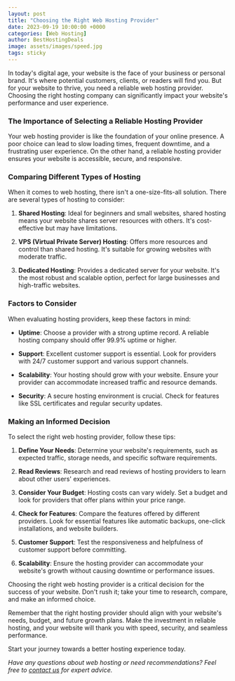 ```yaml
---
layout: post
title: "Choosing the Right Web Hosting Provider"
date: 2023-09-19 10:00:00 +0000
categories: [Web Hosting]
author: BestHostingDeals
image: assets/images/speed.jpg
tags: sticky
---
```


In today's digital age, your website is the face of your business or personal brand. It's where potential customers, clients, or readers will find you. But for your website to thrive, you need a reliable web hosting provider. Choosing the right hosting company can significantly impact your website's performance and user experience.

### The Importance of Selecting a Reliable Hosting Provider

Your web hosting provider is like the foundation of your online presence. A poor choice can lead to slow loading times, frequent downtime, and a frustrating user experience. On the other hand, a reliable hosting provider ensures your website is accessible, secure, and responsive.

### Comparing Different Types of Hosting

When it comes to web hosting, there isn't a one-size-fits-all solution. There are several types of hosting to consider:

1. **Shared Hosting**: Ideal for beginners and small websites, shared hosting means your website shares server resources with others. It's cost-effective but may have limitations.

2. **VPS (Virtual Private Server) Hosting**: Offers more resources and control than shared hosting. It's suitable for growing websites with moderate traffic.

3. **Dedicated Hosting**: Provides a dedicated server for your website. It's the most robust and scalable option, perfect for large businesses and high-traffic websites.

### Factors to Consider

When evaluating hosting providers, keep these factors in mind:

- **Uptime**: Choose a provider with a strong uptime record. A reliable hosting company should offer 99.9% uptime or higher.

- **Support**: Excellent customer support is essential. Look for providers with 24/7 customer support and various support channels.

- **Scalability**: Your hosting should grow with your website. Ensure your provider can accommodate increased traffic and resource demands.

- **Security**: A secure hosting environment is crucial. Check for features like SSL certificates and regular security updates.

### Making an Informed Decision

To select the right web hosting provider, follow these tips:

1. **Define Your Needs**: Determine your website's requirements, such as expected traffic, storage needs, and specific software requirements.

2. **Read Reviews**: Research and read reviews of hosting providers to learn about other users' experiences.

3. **Consider Your Budget**: Hosting costs can vary widely. Set a budget and look for providers that offer plans within your price range.

4. **Check for Features**: Compare the features offered by different providers. Look for essential features like automatic backups, one-click installations, and website builders.

5. **Customer Support**: Test the responsiveness and helpfulness of customer support before committing.

6. **Scalability**: Ensure the hosting provider can accommodate your website's growth without causing downtime or performance issues.

Choosing the right web hosting provider is a critical decision for the success of your website. Don't rush it; take your time to research, compare, and make an informed choice.

Remember that the right hosting provider should align with your website's needs, budget, and future growth plans. Make the investment in reliable hosting, and your website will thank you with speed, security, and seamless performance.

Start your journey towards a better hosting experience today.

*Have any questions about web hosting or need recommendations? Feel free to [contact us](mailto:michael.honey18@gmail.com) for expert advice.*

